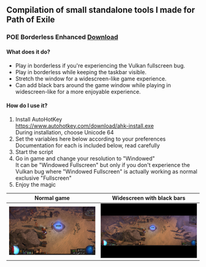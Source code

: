 ## Compilation of small standalone tools I made for Path of Exile

### POE Borderless Enhanced [Download](https://raw.githubusercontent.com/lemasato/POE-AHK-Utilities/main/POE%20Borderless%20Enhanced.ahk)
#### What does it do?
- Play in borderless if you're experiencing the Vulkan fullscreen bug.  
- Play in borderless while keeping the taskbar visible.  
- Stretch the window for a widescreen-like game experience.  
- Can add black bars around the game window while playing in widescreen-like for a more enjoyable experience.  
 
#### How do I use it?
1. Install AutoHotKey  
https://www.autohotkey.com/download/ahk-install.exe  
During installation, choose Unicode 64  
2. Set the variables here below according to your preferences  
Documentation for each is included below, read carefully  
3. Start the script  
4. Go in game and change your resolution to "Windowed"  
It can be "Windowed Fullscreen" but only if you don't experience the Vulkan bug where "Windowed Fullscreen" is actually working as normal exclusive "Fullscreen"  
5. Enjoy the magic

|Normal game|Widescreen with black bars|
|---|---|
|![](https://raw.githubusercontent.com/lemasato/POE-AHK-Utilities/main/screenshots/POE%20Borderless%20Enhanced/normal.jpg)|![](https://raw.githubusercontent.com/lemasato/POE-AHK-Utilities/main/screenshots/POE%20Borderless%20Enhanced/blackbars.jpg)|